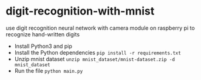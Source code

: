 # digit-recognition-with-mnist
use digit recognition neural network with camera module on raspberry pi to recognize hand-written digits

- Install Python3 and pip
- Install the Python dependencies `pip install -r requirements.txt`
- Unzip mnist dataset `unzip mnist_dataset/mnist-dataset.zip -d mnist_dataset `
- Run the file `python main.py`